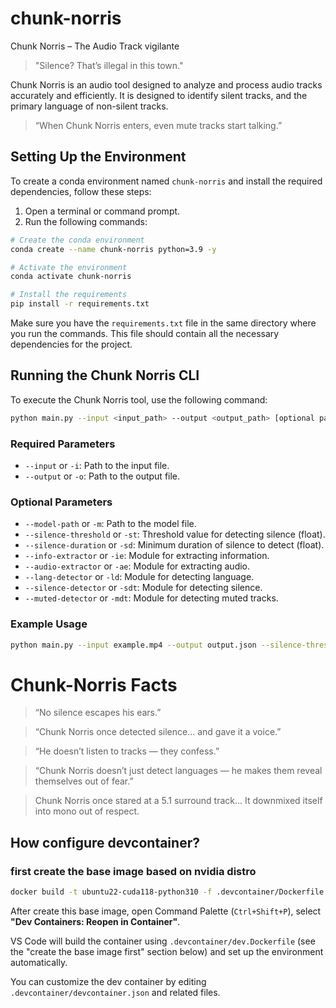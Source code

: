 # chunk-norris
Chunk Norris – The Audio Track vigilante

> "Silence? That’s illegal in this town."

Chunk Norris is an audio tool designed to analyze and process audio tracks accurately and efficiently. It is designed to identify silent tracks, and the primary language of non-silent tracks.


> “When Chunk Norris enters, even mute tracks start talking.”

## Setting Up the Environment

To create a conda environment named `chunk-norris` and install the required dependencies, follow these steps:

1. Open a terminal or command prompt.
2. Run the following commands:

```bash
# Create the conda environment
conda create --name chunk-norris python=3.9 -y

# Activate the environment
conda activate chunk-norris

# Install the requirements
pip install -r requirements.txt
```

Make sure you have the `requirements.txt` file in the same directory where you run the commands. This file should contain all the necessary dependencies for the project.


## Running the Chunk Norris CLI

To execute the Chunk Norris tool, use the following command:

```bash
python main.py --input <input_path> --output <output_path> [optional parameters]
```

### Required Parameters
- `--input` or `-i`: Path to the input file.
- `--output` or `-o`: Path to the output file.

### Optional Parameters
- `--model-path` or `-m`: Path to the model file.
- `--silence-threshold` or `-st`: Threshold value for detecting silence (float).
- `--silence-duration` or `-sd`: Minimum duration of silence to detect (float).
- `--info-extractor` or `-ie`: Module for extracting information.
- `--audio-extractor` or `-ae`: Module for extracting audio.
- `--lang-detector` or `-ld`: Module for detecting language.
- `--silence-detector` or `-sdt`: Module for detecting silence.
- `--muted-detector` or `-mdt`: Module for detecting muted tracks.

### Example Usage

```bash
python main.py --input example.mp4 --output output.json --silence-threshold 0.3 --silence-duration 0.5
```


# Chunk-Norris Facts


> “No silence escapes his ears.”


> “Chunk Norris once detected silence… and gave it a voice.”


> “He doesn’t listen to tracks — they confess.”



> “Chunk Norris doesn’t just detect languages ​​— he makes them reveal themselves out of fear.”



>Chunk Norris once stared at a 5.1 surround track...
>It downmixed itself into mono out of respect.


## How configure devcontainer?


### first create the base image based on nvidia distro

```bash
docker build -t ubuntu22-cuda118-python310 -f .devcontainer/Dockerfile.base .
```

After create this base image, open Command Palette (`Ctrl+Shift+P`), select **"Dev Containers: Reopen in Container"**.

VS Code will build the container using `.devcontainer/dev.Dockerfile` (see the "create the base image first" section below) and set up the environment automatically.

You can customize the dev container by editing `.devcontainer/devcontainer.json` and related files.